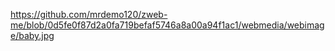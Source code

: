 https://github.com/mrdemo120/zweb-me/blob/0d5fe0f87d2a0fa719befaf5746a8a00a94f1ac1/webmedia/webimage/baby.jpg
